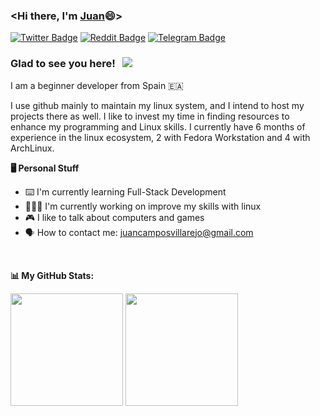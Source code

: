 <!-- List Of Websites-->
[twitter]: https://www.twitter.com/juxnillooo
[reddit]: https://www.reddit.com/user/jxtora
[telegram]: https://t.me/juxnillo
[github]: https://www.github.com/juxnillo
[gmail]: mailto:juancamposvillarejo@gmail.com
[paypal]: [https://paypal.me/jxtora?country.x=ES&locale.x=es_ES]


### <Hi there, I'm <a href="https://x.com/juxnillooo" target="_blank">Juan</a>😄>
[![Twitter Badge](https://img.shields.io/badge/-Twitter-000000?style=flat-square&logo=X&logoColor=white)][twitter]
[![Reddit Badge](https://img.shields.io/badge/-Reddit-ff4500?style=flat-square&logo=reddit&logoColor=white)][reddit]
[![Telegram Badge](https://img.shields.io/badge/-Telegram-1c93e3?style=flat-square&logo=Telegram&logoColor=white)][telegram]

### Glad to see you here! &nbsp; ![](https://visitor-badge.laobi.icu/badge?page_id=juxnillo)

I am a beginner developer from Spain 🇪🇦

I use github mainly to maintain my linux system, and I intend to host my projects there as well. I like to invest my time in finding resources to enhance my programming and Linux skills. I currently have 6 months of experience in the linux ecosystem, 2 with Fedora Workstation and 4 with ArchLinux.

**🖥️ Personal Stuff**

- ⌨️ I'm currently learning Full-Stack Development
- 🧑🏻‍🔧 I'm currently working on improve my skills with linux
- 🎮 I like to talk about computers and games
- 🗣️ How to contact me: [juancamposvillarejo@gmail.com][gmail]

</br>

**📊 My GitHub Stats:**

<p>
  <img height="180em" src="https://github-readme-stats.vercel.app/api?username=juxnillo&show_icons=true&hide_border=true&&count_private=true&include_all_commits=true" />
  <img height="180em" src="https://github-readme-stats.vercel.app/api/top-langs/?username=juxnillo&exclude_repo=KNN-Image-Classification&show_icons=true&hide_border=true&layout=compact&langs_count=8"/>
</p>

